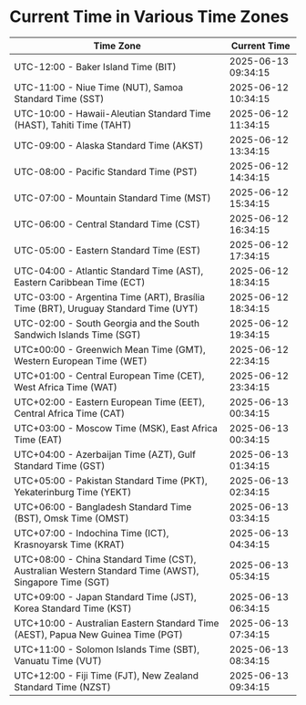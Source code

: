 # Current Time in Various Time Zones

| Time Zone | Current Time |
|-----------|--------------|
| UTC-12:00 - Baker Island Time (BIT) | 2025-06-13 09:34:15 |
| UTC-11:00 - Niue Time (NUT), Samoa Standard Time (SST) | 2025-06-12 10:34:15 |
| UTC-10:00 - Hawaii-Aleutian Standard Time (HAST), Tahiti Time (TAHT) | 2025-06-12 11:34:15 |
| UTC-09:00 - Alaska Standard Time (AKST) | 2025-06-12 13:34:15 |
| UTC-08:00 - Pacific Standard Time (PST) | 2025-06-12 14:34:15 |
| UTC-07:00 - Mountain Standard Time (MST) | 2025-06-12 15:34:15 |
| UTC-06:00 - Central Standard Time (CST) | 2025-06-12 16:34:15 |
| UTC-05:00 - Eastern Standard Time (EST) | 2025-06-12 17:34:15 |
| UTC-04:00 - Atlantic Standard Time (AST), Eastern Caribbean Time (ECT) | 2025-06-12 18:34:15 |
| UTC-03:00 - Argentina Time (ART), Brasília Time (BRT), Uruguay Standard Time (UYT) | 2025-06-12 18:34:15 |
| UTC-02:00 - South Georgia and the South Sandwich Islands Time (SGT) | 2025-06-12 19:34:15 |
| UTC±00:00 - Greenwich Mean Time (GMT), Western European Time (WET) | 2025-06-12 22:34:15 |
| UTC+01:00 - Central European Time (CET), West Africa Time (WAT) | 2025-06-12 23:34:15 |
| UTC+02:00 - Eastern European Time (EET), Central Africa Time (CAT) | 2025-06-13 00:34:15 |
| UTC+03:00 - Moscow Time (MSK), East Africa Time (EAT) | 2025-06-13 00:34:15 |
| UTC+04:00 - Azerbaijan Time (AZT), Gulf Standard Time (GST) | 2025-06-13 01:34:15 |
| UTC+05:00 - Pakistan Standard Time (PKT), Yekaterinburg Time (YEKT) | 2025-06-13 02:34:15 |
| UTC+06:00 - Bangladesh Standard Time (BST), Omsk Time (OMST) | 2025-06-13 03:34:15 |
| UTC+07:00 - Indochina Time (ICT), Krasnoyarsk Time (KRAT) | 2025-06-13 04:34:15 |
| UTC+08:00 - China Standard Time (CST), Australian Western Standard Time (AWST), Singapore Time (SGT) | 2025-06-13 05:34:15 |
| UTC+09:00 - Japan Standard Time (JST), Korea Standard Time (KST) | 2025-06-13 06:34:15 |
| UTC+10:00 - Australian Eastern Standard Time (AEST), Papua New Guinea Time (PGT) | 2025-06-13 07:34:15 |
| UTC+11:00 - Solomon Islands Time (SBT), Vanuatu Time (VUT) | 2025-06-13 08:34:15 |
| UTC+12:00 - Fiji Time (FJT), New Zealand Standard Time (NZST) | 2025-06-13 09:34:15 |
